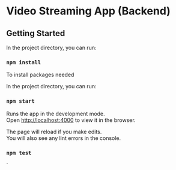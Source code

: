 # Video Streaming App (Backend)



## Getting Started
In the project directory, you can run:

### `npm install`
To install packages needed

In the project directory, you can run:
### `npm start`

Runs the app in the development mode.\
Open [http://localhost:4000](http://localhost:4000) to view it in the browser.

The page will reload if you make edits.\
You will also see any lint errors in the console.

### `npm test`

`


